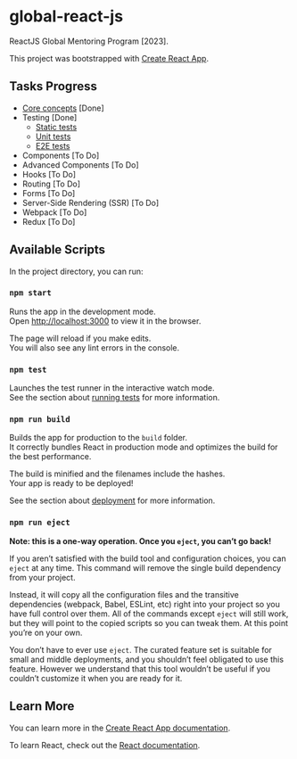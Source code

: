 # global-react-js

ReactJS Global Mentoring Program [2023].

This project was bootstrapped with [Create React App](https://github.com/facebook/create-react-app).

## Tasks Progress

- [Core concepts](https://github.com/mugar97/global-react-js/pull/1) [Done]
- Testing [Done]
  - [Static tests](https://github.com/mugar97/global-react-js/pull/5)
  - [Unit tests](https://github.com/mugar97/global-react-js/pull/7)
  - [E2E tests](https://github.com/mugar97/global-react-js/pull/8)
- Components [To Do]
- Advanced Components [To Do]
- Hooks [To Do]
- Routing [To Do]
- Forms [To Do]
- Server-Side Rendering (SSR) [To Do]
- Webpack [To Do]
- Redux [To Do]

## Available Scripts

In the project directory, you can run:

### `npm start`

Runs the app in the development mode.\
Open [http://localhost:3000](http://localhost:3000) to view it in the browser.

The page will reload if you make edits.\
You will also see any lint errors in the console.

### `npm test`

Launches the test runner in the interactive watch mode.\
See the section about [running tests](https://facebook.github.io/create-react-app/docs/running-tests) for more information.

### `npm run build`

Builds the app for production to the `build` folder.\
It correctly bundles React in production mode and optimizes the build for the best performance.

The build is minified and the filenames include the hashes.\
Your app is ready to be deployed!

See the section about [deployment](https://facebook.github.io/create-react-app/docs/deployment) for more information.

### `npm run eject`

**Note: this is a one-way operation. Once you `eject`, you can’t go back!**

If you aren’t satisfied with the build tool and configuration choices, you can `eject` at any time. This command will remove the single build dependency from your project.

Instead, it will copy all the configuration files and the transitive dependencies (webpack, Babel, ESLint, etc) right into your project so you have full control over them. All of the commands except `eject` will still work, but they will point to the copied scripts so you can tweak them. At this point you’re on your own.

You don’t have to ever use `eject`. The curated feature set is suitable for small and middle deployments, and you shouldn’t feel obligated to use this feature. However we understand that this tool wouldn’t be useful if you couldn’t customize it when you are ready for it.

## Learn More

You can learn more in the [Create React App documentation](https://facebook.github.io/create-react-app/docs/getting-started).

To learn React, check out the [React documentation](https://reactjs.org/).
